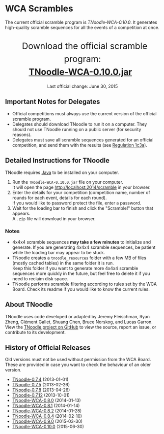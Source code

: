 # WCA Scrambles

The current official scramble program is *TNoodle-WCA-0.10.0*. It generates high-quality scramble sequences for all the events of a competition at once.
  
<br>
<center><span style="font-size: 200%; line-height: 150%; padding: 0.5em;">
Download the official scramble program:<br><a href="tnoodle/TNoodle-WCA-0.10.0.jar" style="font-weight: bold;">TNoodle-WCA-0.10.0.jar</a><br></span>
<br>
Last official change: June 30, 2015
</center>

## Important Notes for Delegates

- Official competitions must always use the current version of the official scramble program.
- Delegates should download TNoodle to run it on a computer. They should not use TNoodle running on a public server (for security reasons).
- Delegates must save all scramble sequences generated for an official competition, and send them with the results (see [Regulation 1c3a](../#1c3a)).

## Detailed Instructions for TNoodle

TNoodle requires <a href="https://www.java.com/en/">Java</a> to be installed on your computer.

1. Run the `TNoodle-WCA-0.10.0.jar` file on your computer.  
  It will open the page <http://localhost:2014/scramble> in your browser.
2. Enter the details for your competition (competition name, number of rounds for each event, details for each round).  
  If you would like to password protect the file, enter a password.
3. Wait for the loading bar to finish and click the "Scramble!" button that appears.  
  A `.zip` file will download in your browser.

### Notes

- 4x4x4 scramble sequences **may take a few minutes** to initialize and generate.
  If you are generating 4x4x4 scramble sequences, be patient while the loading bar may appear to be stuck.
- TNoodle creates a `tnoodle_resources` folder with a few MB of files (mostly cached tables) in the same folder it is run.  
  Keep this folder if you want to generate more 4x4x4 scramble sequences more quickly in the future, but feel free to delete it if you need to reclaim disk space.
- TNoodle performs scramble filtering according to rules set by the WCA Board. Check its readme if you would like to know the current rules.

## About TNoodle

TNoodle uses code developed or adapted by Jeremy Fleischman, Ryan Zheng, Cl&eacute;ment Gallet, Shuang Chen, Bruce Norskog, and Lucas Garron. View the [TNoodle project on GitHub](https://github.com/cubing/tnoodle) to view the source, report an issue, or contribute to its development.

## History of Official Releases

Old versions must not be used without permission from the WCA Board. These are provided in case you want to check the behaviour of an older version.

- [TNoodle-0.7.4](tnoodle/old/TNoodle-0.7.4.jar) (2013-01-01)
- [TNoodle-0.7.5](tnoodle/old/TNoodle-0.7.5.jar) (2013-02-26)
- [TNoodle-0.7.8](tnoodle/old/TNoodle-0.7.8.jar) (2013-04-26)
- [TNoodle-0.7.12](tnoodle/old/TNoodle-0.7.12.jar) (2013-10-01)
- [TNoodle-WCA-0.8.0](tnoodle/old/TNoodle-WCA-0.8.0.jar) (2014-01-13)
- [TNoodle-WCA-0.8.1](tnoodle/old/TNoodle-WCA-0.8.1.jar) (2014-01-14)
- [TNoodle-WCA-0.8.2](tnoodle/old/TNoodle-WCA-0.8.2.jar) (2014-01-28)
- [TNoodle-WCA-0.8.4](tnoodle/old/TNoodle-WCA-0.8.4.jar) (2014-02-10)
- [TNoodle-WCA-0.9.0](tnoodle/old/TNoodle-WCA-0.9.0.jar) (2015-03-30)
- [TNoodle-WCA-0.10.0](tnoodle/TNoodle-WCA-0.10.0.jar) (2015-06-30)
